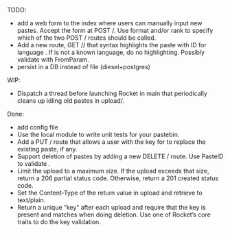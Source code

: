 TODO: 
* add a web form to the index where users can manually input new pastes. Accept the form at POST /. Use format and/or rank to specify which of the two POST / routes should be called.
* Add a new route, GET /<id>/<lang> that syntax highlights the paste with ID <id> for language <lang>. If <lang> is not a known language, do no highlighting. Possibly validate <lang> with FromParam.
* persist in a DB instead of file (diesel+postgres)

WIP:
* Dispatch a thread before launching Rocket in main that periodically cleans up idling old pastes in upload/.

Done:
* add config file
* Use the local module to write unit tests for your pastebin.
* Add a PUT /<id> route that allows a user with the key for <id> to replace the existing paste, if any.
* Support deletion of pastes by adding a new DELETE /<id> route. Use PasteID to validate <id>.
* Limit the upload to a maximum size. If the upload exceeds that size, return a 206 partial status code. Otherwise, return a 201 created status code.
* Set the Content-Type of the return value in upload and retrieve to text/plain.
* Return a unique “key” after each upload and require that the key is present and matches when doing deletion. Use one of Rocket’s core traits to do the key validation.